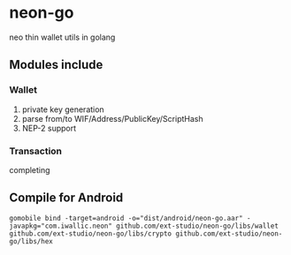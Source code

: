 # neon-go

neo thin wallet utils in golang

## Modules include

### Wallet

1. private key generation
2. parse from/to WIF/Address/PublicKey/ScriptHash
3. NEP-2 support

### Transaction

completing

## Compile for Android

```
gomobile bind -target=android -o="dist/android/neon-go.aar" -javapkg="com.iwallic.neon" github.com/ext-studio/neon-go/libs/wallet github.com/ext-studio/neon-go/libs/crypto github.com/ext-studio/neon-go/libs/hex
```